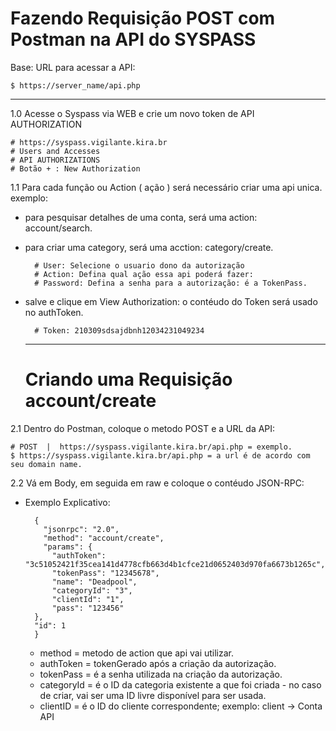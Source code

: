 # Fazendo Requisição POST com Postman na API do SYSPASS

Base: URL para acessar a API:

    $ https://server_name/api.php

---

1.0 Acesse o Syspass via WEB e crie um novo token de API AUTHORIZATION

    # https://syspass.vigilante.kira.br
    # Users and Accesses
    # API AUTHORIZATIONS
    # Botão + : New Authorization

1.1 Para cada função ou Action ( ação ) será necessário criar uma api unica.
exemplo:
- para pesquisar detalhes de uma conta, será uma action: account/search.
- para criar uma category, será uma acction: category/create.
  
        # User: Selecione o usuario dono da autorização
        # Action: Defina qual ação essa api poderá fazer:
        # Password: Defina a senha para a autorização: é a TokenPass.

- salve e clique em View Authorization: o contéudo do Token será usado no authToken.

        # Token: 210309sdsajdbnh12034231049234

  ---

  # Criando uma Requisição account/create

2.1 Dentro do Postman, coloque o metodo POST e a URL da API:

    # POST  |  https://syspass.vigilante.kira.br/api.php = exemplo.
    $ https://syspass.vigilante.kira.br/api.php = a url é de acordo com seu domain name.

2.2 Vá em Body, em seguida em raw e coloque o contéudo JSON-RPC:

- Exemplo Explicativo:

        {
          "jsonrpc": "2.0",
          "method": "account/create",
          "params": {
            "authToken": "3c51052421f35cea141d4778cfb663d4b1cfce21d0652403d970fa6673b1265c",
            "tokenPass": "12345678",
            "name": "Deadpool",
            "categoryId": "3",
            "clientId": "1",
            "pass": "123456"
        },
        "id": 1
        }

  - method = metodo de action que api vai utilizar.
  - authToken = tokenGerado após a criação da autorização.
  - tokenPass = é a senha utilizada na criação da autorização.
  - categoryId = é o ID da categoria existente a que foi criada - no caso de criar, vai ser uma ID livre disponível para ser usada.
  - clientID = é o ID do cliente correspondente; exemplo: client -> Conta API

